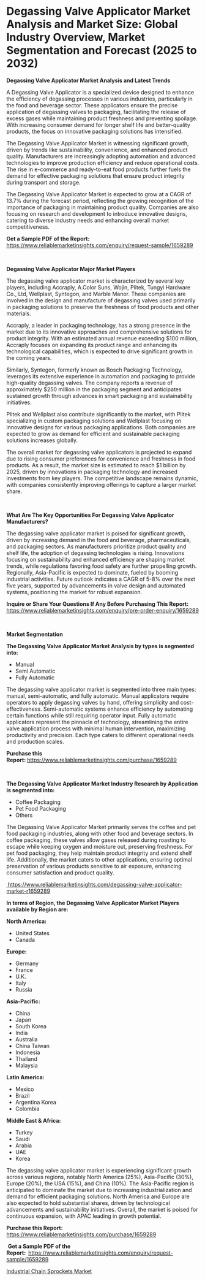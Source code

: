 <p><h1>Degassing Valve Applicator Market Analysis and Market Size: Global Industry Overview, Market Segmentation and Forecast (2025 to 2032)</h1></p><p><strong>Degassing Valve Applicator Market Analysis and Latest Trends</strong></p>
<p><p>A Degassing Valve Applicator is a specialized device designed to enhance the efficiency of degassing processes in various industries, particularly in the food and beverage sector. These applicators ensure the precise application of degassing valves to packaging, facilitating the release of excess gases while maintaining product freshness and preventing spoilage. With increasing consumer demand for longer shelf life and better-quality products, the focus on innovative packaging solutions has intensified.</p><p>The Degassing Valve Applicator Market is witnessing significant growth, driven by trends like sustainability, convenience, and enhanced product quality. Manufacturers are increasingly adopting automation and advanced technologies to improve production efficiency and reduce operational costs. The rise in e-commerce and ready-to-eat food products further fuels the demand for effective packaging solutions that ensure product integrity during transport and storage.</p><p>The Degassing Valve Applicator Market is expected to grow at a CAGR of 13.7% during the forecast period, reflecting the growing recognition of the importance of packaging in maintaining product quality. Companies are also focusing on research and development to introduce innovative designs, catering to diverse industry needs and enhancing overall market competitiveness.</p></p>
<p><strong>Get a Sample PDF of the Report:&nbsp;</strong> <a href="https://www.reliablemarketinsights.com/enquiry/request-sample/1659289?utm_campaign=2443&utm_medium=2&utm_source=Github&utm_content=ia&utm_term=17022025&utm_id=degassing-valve-applicator">https://www.reliablemarketinsights.com/enquiry/request-sample/1659289</a></p>
<p>&nbsp;</p>
<p><strong>Degassing Valve Applicator Major Market Players</strong></p>
<p><p>The degassing valve applicator market is characterized by several key players, including Accraply, A.Color Suns, Wojin, Plitek, Tungyi Hardware Co., Ltd, Wellplast, Syntegon, and Marble Manor. These companies are involved in the design and manufacture of degassing valves used primarily in packaging solutions to preserve the freshness of food products and other materials.</p><p>Accraply, a leader in packaging technology, has a strong presence in the market due to its innovative approaches and comprehensive solutions for product integrity. With an estimated annual revenue exceeding $100 million, Accraply focuses on expanding its product range and enhancing its technological capabilities, which is expected to drive significant growth in the coming years.</p><p>Similarly, Syntegon, formerly known as Bosch Packaging Technology, leverages its extensive experience in automation and packaging to provide high-quality degassing valves. The company reports a revenue of approximately $250 million in the packaging segment and anticipates sustained growth through advances in smart packaging and sustainability initiatives.</p><p>Plitek and Wellplast also contribute significantly to the market, with Plitek specializing in custom packaging solutions and Wellplast focusing on innovative designs for various packaging applications. Both companies are expected to grow as demand for efficient and sustainable packaging solutions increases globally.</p><p>The overall market for degassing valve applicators is projected to expand due to rising consumer preferences for convenience and freshness in food products. As a result, the market size is estimated to reach $1 billion by 2025, driven by innovations in packaging technology and increased investments from key players. The competitive landscape remains dynamic, with companies consistently improving offerings to capture a larger market share.</p></p>
<p>&nbsp;</p>
<p><strong>What Are The Key Opportunities For Degassing Valve Applicator Manufacturers?</strong></p>
<p><p>The degassing valve applicator market is poised for significant growth, driven by increasing demand in the food and beverage, pharmaceuticals, and packaging sectors. As manufacturers prioritize product quality and shelf life, the adoption of degassing technologies is rising. Innovations focusing on sustainability and enhanced efficiency are shaping market trends, while regulations favoring food safety are further propelling growth. Regionally, Asia-Pacific is expected to dominate, fueled by booming industrial activities. Future outlook indicates a CAGR of 5-8% over the next five years, supported by advancements in valve design and automated systems, positioning the market for robust expansion.</p></p>
<p><strong>Inquire or Share Your Questions If Any Before Purchasing This Report:</strong> <a href="https://www.reliablemarketinsights.com/enquiry/pre-order-enquiry/1659289?utm_campaign=2443&utm_medium=2&utm_source=Github&utm_content=ia&utm_term=17022025&utm_id=degassing-valve-applicator">https://www.reliablemarketinsights.com/enquiry/pre-order-enquiry/1659289</a></p>
<p>&nbsp;</p>
<p><strong>Market Segmentation</strong></p>
<p><strong>The Degassing Valve Applicator Market Analysis by types is segmented into:</strong></p>
<p><ul><li>Manual</li><li>Semi Automatic</li><li>Fully Automatic</li></ul></p>
<p><p>The degassing valve applicator market is segmented into three main types: manual, semi-automatic, and fully automatic. Manual applicators require operators to apply degassing valves by hand, offering simplicity and cost-effectiveness. Semi-automatic systems enhance efficiency by automating certain functions while still requiring operator input. Fully automatic applicators represent the pinnacle of technology, streamlining the entire valve application process with minimal human intervention, maximizing productivity and precision. Each type caters to different operational needs and production scales.</p></p>
<p><strong>Purchase this Report:&nbsp;</strong><a href="https://www.reliablemarketinsights.com/purchase/1659289?utm_campaign=2443&utm_medium=2&utm_source=Github&utm_content=ia&utm_term=17022025&utm_id=degassing-valve-applicator">https://www.reliablemarketinsights.com/purchase/1659289</a></p>
<p>&nbsp;</p>
<p><strong>The Degassing Valve Applicator Market Industry Research by Application is segmented into:</strong></p>
<p><ul><li>Coffee Packaging</li><li>Pet Food Packaging</li><li>Others</li></ul></p>
<p><p>The Degassing Valve Applicator Market primarily serves the coffee and pet food packaging industries, along with other food and beverage sectors. In coffee packaging, these valves allow gases released during roasting to escape while keeping oxygen and moisture out, preserving freshness. For pet food packaging, they help maintain product integrity and extend shelf life. Additionally, the market caters to other applications, ensuring optimal preservation of various products sensitive to air exposure, enhancing consumer satisfaction and product quality.</p></p>
<p><a href="https://www.reliablemarketinsights.com/degassing-valve-applicator-market-r1659289?utm_campaign=2443&utm_medium=2&utm_source=Github&utm_content=ia&utm_term=17022025&utm_id=degassing-valve-applicator">&nbsp;https://www.reliablemarketinsights.com/degassing-valve-applicator-market-r1659289</a></p>
<p><strong>In terms of Region, the Degassing Valve Applicator Market Players available by Region are:</strong></p>
<p>
    <p> <strong> North America: </strong>
        <ul>
            <li>United States</li>
            <li>Canada</li>
        </ul>
        </p> 
    <p> <strong> Europe: </strong>
        <ul>
            <li>Germany</li>
            <li>France</li>
            <li>U.K.</li>
            <li>Italy</li>
            <li>Russia</li>
        </ul>
        </p> 
    <p> <strong> Asia-Pacific: </strong>
        <ul>
            <li>China</li>
            <li>Japan</li>
            <li>South Korea</li>
            <li>India</li>
            <li>Australia</li>
            <li>China Taiwan</li>
            <li>Indonesia</li>
            <li>Thailand</li>
            <li>Malaysia</li>
        </ul>
        </p> 
    <p> <strong> Latin America: </strong>
        <ul>
            <li>Mexico</li>
            <li>Brazil</li>
            <li>Argentina Korea</li>
            <li>Colombia</li>
        </ul>
        </p> 
    <p> <strong> Middle East & Africa: </strong>
        <ul>
            <li>Turkey</li>
            <li>Saudi</li>
            <li>Arabia</li>
            <li>UAE</li>
            <li>Korea</li>
        </ul>
    </p>
    </p>
<p><p>The degassing valve applicator market is experiencing significant growth across various regions, notably North America (25%), Asia-Pacific (30%), Europe (20%), the USA (15%), and China (10%). The Asia-Pacific region is anticipated to dominate the market due to increasing industrialization and demand for efficient packaging solutions. North America and Europe are also expected to hold substantial shares, driven by technological advancements and sustainability initiatives. Overall, the market is poised for continuous expansion, with APAC leading in growth potential.</p></p>
<p><strong>Purchase this Report: </strong><a href="https://www.reliablemarketinsights.com/purchase/1659289?utm_campaign=2443&utm_medium=2&utm_source=Github&utm_content=ia&utm_term=17022025&utm_id=degassing-valve-applicator">https://www.reliablemarketinsights.com/purchase/1659289</a></p>
<p>&nbsp;<strong>Get a Sample PDF of the Report:&nbsp;&nbsp;</strong><a href="https://www.reliablemarketinsights.com/enquiry/request-sample/1659289?utm_campaign=2443&utm_medium=2&utm_source=Github&utm_content=ia&utm_term=17022025&utm_id=degassing-valve-applicator">https://www.reliablemarketinsights.com/enquiry/request-sample/1659289</a></p>
<p><strong></strong></p>
<p><p><a href="https://github.com/toldenargelia86/Market-Research-Report-List-1/blob/main/industrial-chain-sprockets-market.md?utm_campaign=2443&utm_medium=2&utm_source=Github&utm_content=ia&utm_term=17022025&utm_id=degassing-valve-applicator">Industrial Chain Sprockets Market</a></p></p>